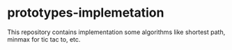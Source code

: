 # prototypes-implemetation
This repository contains implementation some algorithms like shortest path, minmax for tic tac to, etc.

